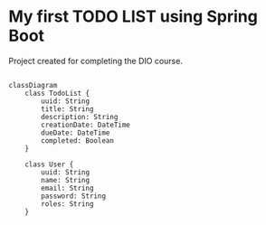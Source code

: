 # My first TODO LIST using Spring Boot 

Project created for completing the DIO course.

```mermaid

classDiagram
    class TodoList {
        uuid: String
        title: String
        description: String
        creationDate: DateTime
        dueDate: DateTime
        completed: Boolean
    }

    class User {
        uuid: String
        name: String
        email: String
        password: String
        roles: String
    }
```
